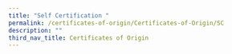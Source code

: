```yaml
---
title: "Self Certification "
permalink: /certificates-of-origin/Certificates-of-Origin/SC
description: ""
third_nav_title: Certificates of Origin
---
```


